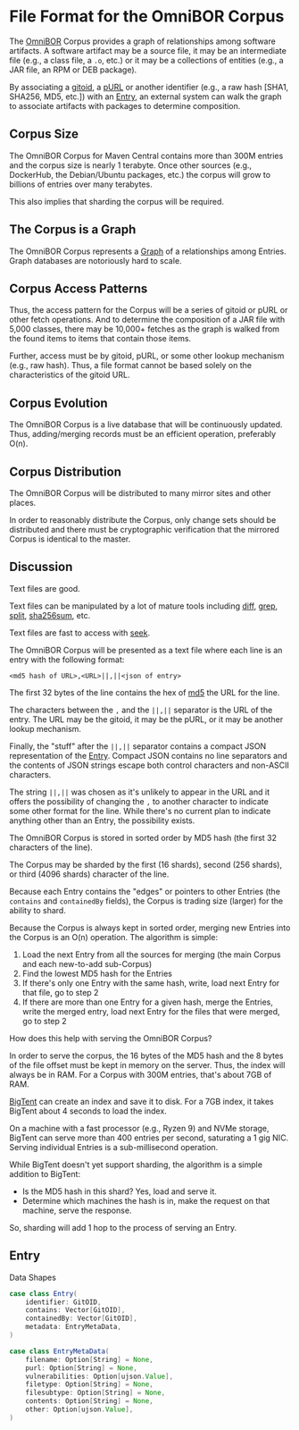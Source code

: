 # File Format for the OmniBOR Corpus

The [OmniBOR](https://omnibor.dev) Corpus provides a graph of relationships
among software artifacts. A software artifact may be a source file, it
may be an intermediate file (e.g., a class file, a `.o`, etc.) or
it may be a collections of entities (e.g., a JAR file, an RPM or DEB package).

By associating a [gitoid](https://www.iana.org/assignments/uri-schemes/prov/gitoid),
a [pURL](https://github.com/package-url/purl-spec) or another identifier (e.g., a raw
hash [SHA1, SHA256, MD5, etc.]) with an [Entry](#entry), an external system can
walk the graph to associate artifacts with packages to determine composition.

## Corpus Size

The OmniBOR Corpus for Maven Central contains more than 300M entries and the corpus
size is nearly 1 terabyte. Once other sources (e.g., DockerHub, the Debian/Ubuntu packages,
etc.) the corpus will grow to billions of entries over many terabytes.

This also implies that sharding the corpus will be required.

## The Corpus is a Graph

The OmniBOR Corpus represents a [Graph](https://en.wikipedia.org/wiki/Graph_database) of a
relationships among Entries. Graph databases are notoriously hard to scale.

## Corpus Access Patterns

Thus, the access pattern for the Corpus will be a series of gitoid or pURL or
other fetch operations. And to determine the composition of a JAR file with 5,000
classes, there may be 10,000+ fetches as the graph is walked from the found
items to items that contain those items.

Further, access must be by gitoid, pURL, or some other lookup mechanism (e.g., raw hash).
Thus, a file format cannot be based solely on the characteristics of the gitoid URL.

## Corpus Evolution

The OmniBOR Corpus is a live database that will be continuously updated. Thus,
adding/merging records must be an efficient operation, preferably O(n).

## Corpus Distribution

The OmniBOR Corpus will be distributed to many mirror sites and other places.

In order to reasonably distribute the Corpus, only change sets should be
distributed and there must be cryptographic verification that the mirrored
Corpus is identical to the master.

## Discussion

Text files are good.

Text files can be manipulated by a lot of mature tools including [diff](https://www.man7.org/linux/man-pages/man1/diff.1.html), 
[grep](https://man7.org/linux/man-pages/man1/grep.1.html), [split](https://man7.org/linux/man-pages/man1/split.1.html),
[sha256sum](https://man7.org/linux/man-pages/man1/sha256sum.1.html), etc.

Text files are fast to access with [seek](https://man7.org/linux/man-pages/man2/lseek.2.html).

The OmniBOR Corpus will be presented as a text file where each line is an entry with the following format:

`<md5 hash of URL>,<URL>||,||<json of entry>`

The first 32 bytes of the line contains the hex of [md5](https://en.wikipedia.org/wiki/MD5) the URL for the line.

The characters between the `,` and the `||,||` separator is the URL of the entry. The URL may be the gitoid, it may
be the pURL, or it may be another lookup mechanism.

Finally, the "stuff" after the `||,||` separator contains a compact JSON representation of the [Entry](#entry).
Compact JSON contains no line separators and the contents of JSON strings escape both control characters and
non-ASCII characters.

The string `||,||` was chosen as it's unlikely to appear in the URL and it offers the possibility of changing
the `,` to another character to indicate some other format for the line. While there's no current plan to
indicate anything other than an Entry, the possibility exists.

The OmniBOR Corpus is stored in sorted order by MD5 hash (the first 32 characters of the line).

The Corpus may be sharded by the first (16 shards), second (256 shards), or third (4096 shards)
character of the line.

Because each Entry contains the "edges" or pointers to other Entries (the `contains` and `containedBy` fields),
the Corpus is trading size (larger) for the ability to shard.

Because the Corpus is always kept in sorted order, merging new Entries into the Corpus is
an O(n) operation. The algorithm is simple:

1. Load the next Entry from all the sources for merging (the main Corpus and each new-to-add sub-Corpus)
2. Find the lowest MD5 hash for the Entries
3. If there's only one Entry with the same hash, write, load next Entry for that file, go to step 2
4. If there are more than one Entry for a given hash, merge the Entries, write the merged entry, load next Entry for the files that were merged, go to step 2

How does this help with serving the OmniBOR Corpus?

In order to serve the corpus, the 16 bytes of the MD5 hash and the 8 bytes of the file offset must be kept in
memory on the server. Thus, the index will always be in RAM. For a Corpus with 300M entries, that's about 7GB
of RAM.

[BigTent](https://gitlab.com/spicelabs1/bigtent) can create an index and save it to disk. For a 7GB index,
it takes BigTent about 4 seconds to load the index.

On a machine with a fast processor (e.g., Ryzen 9) and NVMe storage, BigTent can serve more than 400
entries per second, saturating a 1 gig NIC. Serving individual Entries is a sub-millisecond operation.

While BigTent doesn't yet support sharding, the algorithm is a simple addition to BigTent:

* Is the MD5 hash in this shard? Yes, load and serve it.
* Determine which machines the hash is in, make the request on that machine, serve the response.

So, sharding will add 1 hop to the process of serving an Entry.

## Entry

<p id="entry">Data Shapes</p>

```scala
case class Entry(
    identifier: GitOID,
    contains: Vector[GitOID],
    containedBy: Vector[GitOID],
    metadata: EntryMetaData,
)
```

```scala
case class EntryMetaData(
    filename: Option[String] = None,
    purl: Option[String] = None,
    vulnerabilities: Option[ujson.Value],
    filetype: Option[String] = None,
    filesubtype: Option[String] = None,
    contents: Option[String] = None,
    other: Option[ujson.Value],
)
```
